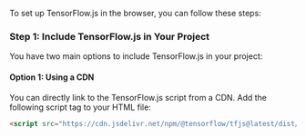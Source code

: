 To set up TensorFlow.js in the browser, you can follow these steps:

### Step 1: Include TensorFlow.js in Your Project

You have two main options to include TensorFlow.js in your project:

#### Option 1: Using a CDN

You can directly link to the TensorFlow.js script from a CDN. Add the following script tag to your HTML file:

```html
<script src="https://cdn.jsdelivr.net/npm/@tensorflow/tfjs@latest/dist/tf.min.js"></script>
```

